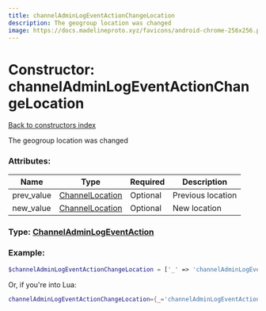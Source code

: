```yaml
---
title: channelAdminLogEventActionChangeLocation
description: The geogroup location was changed
image: https://docs.madelineproto.xyz/favicons/android-chrome-256x256.png
---
```

# Constructor: channelAdminLogEventActionChangeLocation  
[Back to constructors index](index.md)



The geogroup location was changed

### Attributes:

| Name     |    Type       | Required | Description |
|----------|---------------|----------|-------------|
|prev\_value|[ChannelLocation](../types/ChannelLocation.md) | Optional|Previous location|
|new\_value|[ChannelLocation](../types/ChannelLocation.md) | Optional|New location|



### Type: [ChannelAdminLogEventAction](../types/ChannelAdminLogEventAction.md)


### Example:

```php
$channelAdminLogEventActionChangeLocation = ['_' => 'channelAdminLogEventActionChangeLocation', 'prev_value' => ChannelLocation, 'new_value' => ChannelLocation];
```  


Or, if you're into Lua:

```lua
channelAdminLogEventActionChangeLocation={_='channelAdminLogEventActionChangeLocation', prev_value=ChannelLocation, new_value=ChannelLocation}

```


